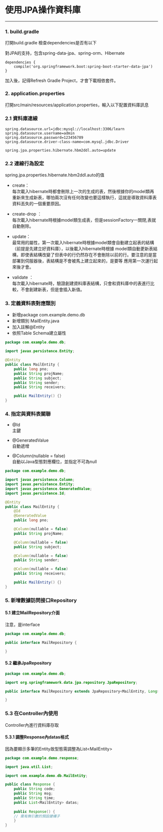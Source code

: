 # 使用JPA操作資料庫

---

### 1. build.gradle

打開build.gradle 檢查dependencies是否有以下

對JPA的支持，包含spring-data-jpa、spring-orm、Hibernate

```
dependencies {
    compile('org.springframework.boot:spring-boot-starter-data-jpa')
}
```

加入後，記得Refresh Gradle Project，才會下載相依套件。

### 2. application.properties

打開src/main/resources/application.properties，輸入以下配置資料庫訊息

### 2.1 資料庫連線

```
spring.datasource.url=jdbc:mysql://localhost:3306/learn
spring.datasource.username=admin
spring.datasource.password=123456789
spring.datasource.driver-class-name=com.mysql.jdbc.Driver

spring.jpa.properties.hibernate.hbm2ddl.auto=update
```

### 2.2 連線行為設定

spring.jpa.properties.hibernate.hbm2ddl.auto的值

* create：  
  每次載入hibernate時都會刪除上一次的生成的表，然後根據你的model類再重新來生成新表，哪怕兩次沒有任何改變也要這樣執行，這就是導致資料庫表資料丟失的一個重要原因。

* create-drop ：  
  每次載入hibernate時根據model類生成表，但是sessionFactory一關閉,表就自動刪除。

* update：  
  最常用的屬性，第一次載入hibernate時根據model類會自動建立起表的結構（前提是先建立好資料庫），以後載入hibernate時根據 model類自動更新表結構，即使表結構改變了但表中的行仍然存在不會刪除以前的行。要注意的是當部署到伺服器後，表結構是不會被馬上建立起來的，是要等 應用第一次運行起來後才會。

* validate ：  
  每次載入hibernate時，驗證創建資料庫表結構，只會和資料庫中的表進行比較，不會創建新表，但是會插入新值。

### 3. 定義資料表對應類別

* 新增package com.example.demo.db
* 新增類別 MailEntity.java
* 加入註解@Entity
* 依照Table Schema建立屬性

```java
package com.example.demo.db;

import javax.persistence.Entity;

@Entity
public class MailEntity {
    public long pno;
    public String projName;
    public String subject;
    public String sender;
    public String receivers;

    public MailEntity() {}
}
```

### 4. 指定與資料表關聯

* @Id  
  主鍵

* @GeneratedValue  
  自動遞增

* @Column\(nullable = false\)  
  自動以Java型態對應欄位，並指定不可為null

```java
package com.example.demo.db;

import javax.persistence.Column;
import javax.persistence.Entity;
import javax.persistence.GeneratedValue;
import javax.persistence.Id;

@Entity
public class MailEntity {
    @Id
    @GeneratedValue
    public long pno;

    @Column(nullable = false)
    public String projName;

    @Column(nullable = false)
    public String subject;

    @Column(nullable = false)
    public String sender;

    @Column(nullable = false)
    public String receivers;

    public MailEntity() {}
}
```

### 5. **新增數據訪問接口Repository**

#### 5.1 建立MailRepository介面

注意，是interface

```java
package com.example.demo.db;

public interface MailRepository {

}
```

#### 5.2 繼承JpaRepository

```java
package com.example.demo.db;

import org.springframework.data.jpa.repository.JpaRepository;

public interface MailRepository extends JpaRepository<MailEntity, Long> {

}
```

### 5.3 在Controller內使用

Controller內進行資料庫存取

#### 5.3.1 調整Response內datas格式

因為要顯示多筆的Entity故型態需調整為List&lt;MailEntity&gt;

```java
package com.example.demo.response;

import java.util.List;

import com.example.demo.db.MailEntity;

public class Response {
    public String code;
    public String msg;
    public String time;
    public List<MailEntity> datas;
	
    public Response() {
	// 需有無引數的預設建構子
    }
}
```







